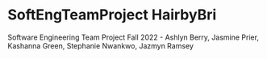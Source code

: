 # SoftEngTeamProject HairbyBri
Software Engineering Team Project Fall 2022 - Ashlyn Berry, Jasmine Prier, Kashanna Green, Stephanie Nwankwo, Jazmyn Ramsey
